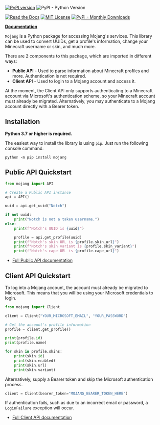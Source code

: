 [![PyPI version](https://badge.fury.io/py/mojang.svg)](https://badge.fury.io/py/mojang)
![PyPI - Python Version](https://img.shields.io/pypi/pyversions/mojang?style=flat-square)

[![Read the Docs](https://img.shields.io/readthedocs/mojang?style=flat-square)](https://mojang.readthedocs.io/en/latest/)
[![MIT License](https://img.shields.io/badge/License-MIT-yellow.svg)](https://github.com/summer/mojang/blob/master/LICENSE/)
[![PyPI - Monthly Downloads](https://img.shields.io/pypi/dm/mojang?style=flat-square)](https://pypistats.org/packages/mojang)

[**Documentation**](https://mojang.readthedocs.io/en/latest/)

```Mojang``` is a Python package for accessing Mojang's services. This library can be used to convert UUIDs, get a profile's information, change your Minecraft username or skin, and much more. 

There are 2 components to this package, which are imported in different ways:

- **Public API** - Used to parse information about Minecraft profiles and more. Authentication is not required.
- **Client API** - Used to login to a Mojang account and access it.

At the moment, the Client API only supports authenticating to a Minecraft account via Microsoft's authentication scheme, so your Minecraft account must already be migrated. Alternatively, you may authenticate to a Mojang account directly with a Bearer token.


## Installation
**Python 3.7 or higher is required.**

The easiest way to install the library is using `pip`. Just run the following console command:

```
python -m pip install mojang
```


## **Public API Quickstart**

```py
from mojang import API

# Create a Public API instance
api = API()

uuid = api.get_uuid("Notch")

if not uuid:
    print("Notch is not a taken username.")
else:
    print(f"Notch's UUID is {uuid}")

    profile = api.get_profile(uuid)
    print(f"Notch's skin URL is {profile.skin_url}")
    print(f"Notch's skin variant is {profile.skin_variant}")
    print(f"Notch's cape URL is {profile.cape_url}")
```

- [Full Public API documentation](/en/latest/api/)


## **Client API Quickstart**
To log into a Mojang account, the account must already be migrated to Microsoft. 
This means that you will be using your Microsoft credentials to login.

```py
from mojang import Client

client = Client("YOUR_MICROSOFT_EMAIL", "YOUR_PASSWORD")

# Get the account's profile information
profile = client.get_profile()

print(profile.id)
print(profile.name)

for skin in profile.skins:
    print(skin.id)
    print(skin.enabled)
    print(skin.url)
    print(skin.variant)
```

Alternatively, supply a Bearer token and skip the Microsoft authentication process.
```py
client = Client(bearer_token="MOJANG_BEARER_TOKEN_HERE")
```
If authentication fails, such as due to an incorrect email or password, a `LoginFailure` exception will occur.

- [Full Client API documentation](/en/latest/client/)
